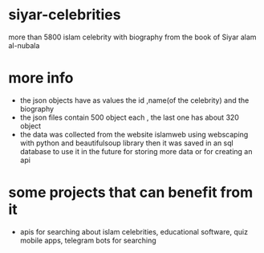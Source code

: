 # siyar-celebrities
more than 5800 islam celebrity with biography from the book of Siyar alam al-nubala
# more info
- the json objects have as values the id ,name(of the celebrity) and the biography
- the json files contain 500 object each , the last one has about 320 object
- the data was collected from the website islamweb using webscaping with python and beautifulsoup library
then it was saved in an sql database to use it in the future for storing more data or for creating an api
# some projects that can benefit from it
- apis for searching about islam celebrities, educational software, quiz mobile apps, telegram bots for searching 
